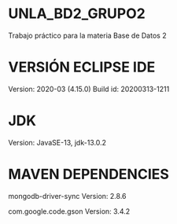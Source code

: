 # UNLA_BD2_GRUPO2
Trabajo práctico para la materia Base de Datos 2

# VERSIÓN ECLIPSE IDE 
Version: 2020-03 (4.15.0)
Build id: 20200313-1211

# JDK
Version: JavaSE-13, jdk-13.0.2

# MAVEN DEPENDENCIES
mongodb-driver-sync
Version: 2.8.6

com.google.code.gson
Version: 3.4.2
